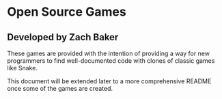 # Open Source Games

## Developed by Zach Baker

These games are provided with the intention of providing a way for new programmers to find well-documented code with clones of classic games like Snake.

This document will be extended later to a more comprehensive README once some of the games are created.
